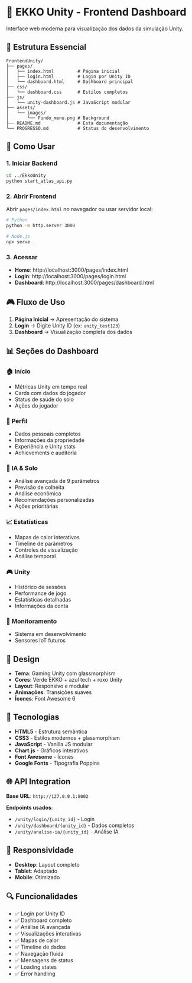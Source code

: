 # 🎨 EKKO Unity - Frontend Dashboard

Interface web moderna para visualização dos dados da simulação Unity.

## 📁 Estrutura Essencial

```
FrontendUnity/
├── pages/
│   ├── index.html         # Página inicial
│   ├── login.html         # Login por Unity ID
│   └── dashboard.html     # Dashboard principal
├── css/
│   └── dashboard.css      # Estilos completos
├── js/
│   └── unity-dashboard.js # JavaScript modular
├── assets/
│   └── images/
│       └── Fundo_menu.png # Background
├── README.md              # Esta documentação
└── PROGRESSO.md           # Status do desenvolvimento
```

## 🚀 Como Usar

### 1. Iniciar Backend
```bash
cd ../EkkoUnity
python start_atlas_api.py
```

### 2. Abrir Frontend
Abrir `pages/index.html` no navegador ou usar servidor local:
```bash
# Python
python -m http.server 3000

# Node.js
npx serve .
```

### 3. Acessar
- **Home**: http://localhost:3000/pages/index.html
- **Login**: http://localhost:3000/pages/login.html
- **Dashboard**: http://localhost:3000/pages/dashboard.html

## 🎮 Fluxo de Uso

1. **Página Inicial** → Apresentação do sistema
2. **Login** → Digite Unity ID (ex: `unity_test123`)
3. **Dashboard** → Visualização completa dos dados

## 📊 Seções do Dashboard

### 🏠 **Início**
- Métricas Unity em tempo real
- Cards com dados do jogador
- Status de saúde do solo
- Ações do jogador

### 👤 **Perfil**
- Dados pessoais completos
- Informações da propriedade
- Experiência e Unity stats
- Achievements e auditoria

### 🧠 **IA & Solo**
- Análise avançada de 9 parâmetros
- Previsão de colheita
- Análise econômica
- Recomendações personalizadas
- Ações prioritárias

### 📈 **Estatísticas**
- Mapas de calor interativos
- Timeline de parâmetros
- Controles de visualização
- Análise temporal

### 🎮 **Unity**
- Histórico de sessões
- Performance de jogo
- Estatísticas detalhadas
- Informações da conta

### 📡 **Monitoramento**
- Sistema em desenvolvimento
- Sensores IoT futuros

## 🎨 Design

- **Tema**: Gaming Unity com glassmorphism
- **Cores**: Verde EKKO + azul tech + roxo Unity
- **Layout**: Responsivo e modular
- **Animações**: Transições suaves
- **Ícones**: Font Awesome 6

## 🔧 Tecnologias

- **HTML5** - Estrutura semântica
- **CSS3** - Estilos modernos + glassmorphism
- **JavaScript** - Vanilla JS modular
- **Chart.js** - Gráficos interativos
- **Font Awesome** - Ícones
- **Google Fonts** - Tipografia Poppins

## 🌐 API Integration

**Base URL**: `http://127.0.0.1:8002`

**Endpoints usados**:
- `/unity/login/{unity_id}` - Login
- `/unity/dashboard/{unity_id}` - Dados completos
- `/unity/analise-ia/{unity_id}` - Análise IA

## 📱 Responsividade

- **Desktop**: Layout completo
- **Tablet**: Adaptado
- **Mobile**: Otimizado

## 🔍 Funcionalidades

- ✅ Login por Unity ID
- ✅ Dashboard completo
- ✅ Análise IA avançada
- ✅ Visualizações interativas
- ✅ Mapas de calor
- ✅ Timeline de dados
- ✅ Navegação fluida
- ✅ Mensagens de status
- ✅ Loading states
- ✅ Error handling